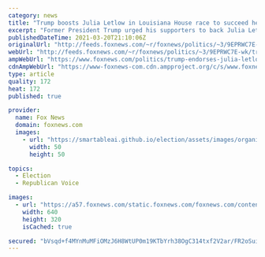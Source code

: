 ```yaml
---
category: news
title: "Trump boosts Julia Letlow in Louisiana House race to succeed her late husband"
excerpt: "Former President Trump urged his supporters to back Julia Letlow Saturday in the special election House race in Louisana to succeed her late husband, Luke, who died after contracting coronavirus. "
publishedDateTime: 2021-03-20T21:10:06Z
originalUrl: "http://feeds.foxnews.com/~r/foxnews/politics/~3/9EPRWC7E-wk/trump-endorses-julia-letlow-in-louisiana-house-race-to-succeed-her-late-husband"
webUrl: "http://feeds.foxnews.com/~r/foxnews/politics/~3/9EPRWC7E-wk/trump-endorses-julia-letlow-in-louisiana-house-race-to-succeed-her-late-husband"
ampWebUrl: "https://www.foxnews.com/politics/trump-endorses-julia-letlow-in-louisiana-house-race-to-succeed-her-late-husband.amp"
cdnAmpWebUrl: "https://www-foxnews-com.cdn.ampproject.org/c/s/www.foxnews.com/politics/trump-endorses-julia-letlow-in-louisiana-house-race-to-succeed-her-late-husband.amp"
type: article
quality: 172
heat: 172
published: true

provider:
  name: Fox News
  domain: foxnews.com
  images:
    - url: "https://smartableai.github.io/election/assets/images/organizations/foxnews.com-50x50.jpg"
      width: 50
      height: 50

topics:
  - Election
  - Republican Voice

images:
  - url: "https://a57.foxnews.com/static.foxnews.com/foxnews.com/content/uploads/2021/03/640/320/dww.jpg?ve=1&tl=1"
    width: 640
    height: 320
    isCached: true

secured: "bVsqd+f4MYnMuMFiOMzJ6H8WtUP0m19KTbYrh38OgC314txf2V2ar/FR2oSuiXmpoRtyBt3EHOcgQ1PmHY2bPdOewUGxE0rU9zUvYK40dNZQzVMfbTINrtjspWAW6Eqbe7q0YIOsjuy1G6IkVnQd41mZ4asp3rSLxRNXJST0ASpf9TBY6GrY5vqg55tEryD9QBWJeLZ+0/McqOUPUwZ1nZ2MoanMslV58igY/eyB8QPi51hnGUXTsU2xcPPEnM/xhsQhoBbO/d1w4IVJ47TiwfVhsNw50NW1Qmf3gS6TUq5qxm2Sw8fOWOXTYzsjCu8LTDmexCBJs20WGCvxTNB6oHwcXWuuteYX2lfY0o8dQvg=;jTgIsbAYXdOqUZhDLgEjBA=="
---
```


